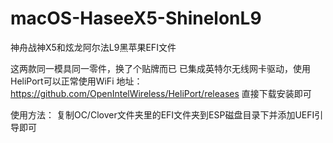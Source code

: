 # macOS-HaseeX5-ShinelonL9
神舟战神X5和炫龙阿尔法L9黑苹果EFI文件

这两款同一模具同一零件，换了个贴牌而已
已集成英特尔无线网卡驱动，使用HeliPort可以正常使用WiFi
地址：https://github.com/OpenIntelWireless/HeliPort/releases
直接下载安装即可

使用方法：
复制OC/Clover文件夹里的EFI文件夹到ESP磁盘目录下并添加UEFI引导即可

